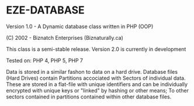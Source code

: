 # EZE-DATABASE
Version 1.0 - A Dynamic database class written in PHP (OOP)

(C) 2002 - Biznatch Enterprises (Biznaturally.ca)

This class is a semi-stable release. Version 2.0 is currently in development

Tested on: PHP 4, PHP 5, PHP 7


Data is stored in a similar fashon to data on a hard drive. Database files (Hard Drives) contain Partitions accociated with Sectors of individual data. These are stored in a flat-file with unique identifiers and can be individually encrypted with unique keys or "linked" by hashing or other means; To other sectors contained in partitions contained within other database files.
